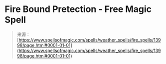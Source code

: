 <!--yml
category: 未分类
date: 2024-06-12 18:52:45
-->

# Fire Bound Pretection - Free Magic Spell

> 来源：[https://www.spellsofmagic.com/spells/weather_spells/fire_spells/13998/page.html#0001-01-01](https://www.spellsofmagic.com/spells/weather_spells/fire_spells/13998/page.html#0001-01-01)
